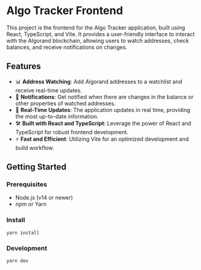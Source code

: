 # Algo Tracker Frontend

This project is the frontend for the Algo Tracker application, built using React, TypeScript, and Vite. It provides a user-friendly interface to interact with the Algorand blockchain, allowing users to watch addresses, check balances, and receive notifications on changes.

## Features

- 📊 **Address Watching**: Add Algorand addresses to a watchlist and receive real-time updates.
- 🔔 **Notifications**: Get notified when there are changes in the balance or other properties of watched addresses.
- 🔄 **Real-Time Updates**: The application updates in real time, providing the most up-to-date information.
- 🛠 **Built with React and TypeScript**: Leverage the power of React and TypeScript for robust frontend development.
- ⚡️ **Fast and Efficient**: Utilizing Vite for an optimized development and build workflow.

## Getting Started

### Prerequisites

- Node.js (v14 or newer)
- npm or Yarn

### Install

`yarn install`

### Development

`yarn dev`